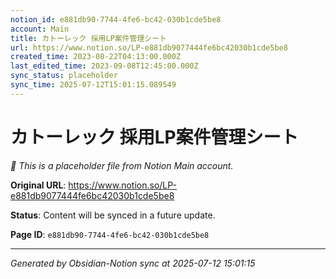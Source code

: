 ```yaml
---
notion_id: e881db90-7744-4fe6-bc42-030b1cde5be8
account: Main
title: カトーレック 採用LP案件管理シート
url: https://www.notion.so/LP-e881db9077444fe6bc42030b1cde5be8
created_time: 2023-08-22T04:13:00.000Z
last_edited_time: 2023-09-08T12:45:00.000Z
sync_status: placeholder
sync_time: 2025-07-12T15:01:15.089549
---
```


# カトーレック 採用LP案件管理シート

*🔄 This is a placeholder file from Notion Main account.*

**Original URL**: https://www.notion.so/LP-e881db9077444fe6bc42030b1cde5be8

**Status**: Content will be synced in a future update.

**Page ID**: `e881db90-7744-4fe6-bc42-030b1cde5be8`

---

*Generated by Obsidian-Notion sync at 2025-07-12 15:01:15*
